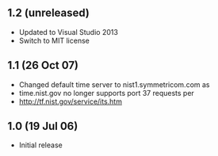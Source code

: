 ## 1.2 (unreleased)

  * Updated to Visual Studio 2013
  * Switch to MIT license

## 1.1 (26 Oct 07)

  * Changed default time server to nist1.symmetricom.com as
  * time.nist.gov no longer supports port 37 requests per
  * http://tf.nist.gov/service/its.htm

## 1.0 (19 Jul 06)

  * Initial release
